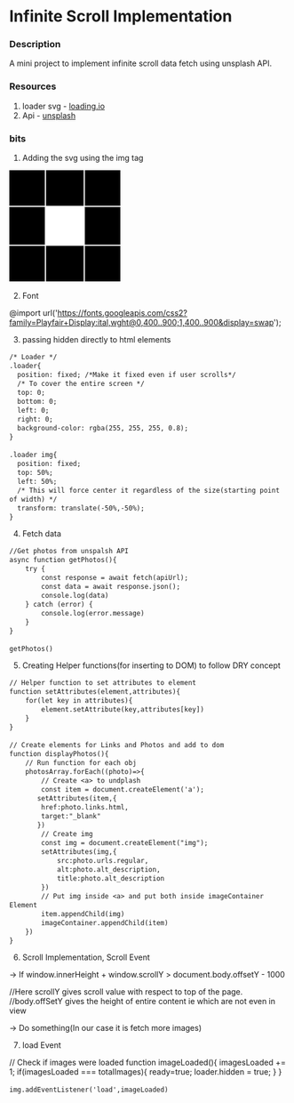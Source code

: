 # Infinite Scroll Implementation

### Description
A mini project to implement infinite scroll data fetch using unsplash API.

### Resources

1. loader svg - [loading.io](https://loading.io/)
2. Api - [unsplash](https://unsplash.com/)

### bits

1. Adding the svg using the img tag

<img src="/assets/loader.svg" alt="loader">

2. Font 

@import url('https://fonts.googleapis.com/css2?family=Playfair+Display:ital,wght@0,400..900;1,400..900&display=swap');

3. passing hidden directly to html elements
    <div class="loader" id="loader" hidden>

```
/* Loader */
.loader{
  position: fixed; /*Make it fixed even if user scrolls*/
  /* To cover the entire screen */
  top: 0;
  bottom: 0;
  left: 0;
  right: 0;
  background-color: rgba(255, 255, 255, 0.8);
}

.loader img{
  position: fixed;
  top: 50%;
  left: 50%;
  /* This will force center it regardless of the size(starting point of width) */
  transform: translate(-50%,-50%);
}
```

4. Fetch data
```
//Get photos from unspalsh API
async function getPhotos(){
    try {
        const response = await fetch(apiUrl);
        const data = await response.json();
        console.log(data)
    } catch (error) {
        console.log(error.message)
    }
}

getPhotos()
```

5. Creating Helper functions(for inserting to DOM) to follow DRY concept

```
// Helper function to set attributes to element
function setAttributes(element,attributes){
    for(let key in attributes){
        element.setAttribute(key,attributes[key])
    }
}

// Create elements for Links and Photos and add to dom
function displayPhotos(){
    // Run function for each obj
    photosArray.forEach((photo)=>{
        // Create <a> to undplash
        const item = document.createElement('a');
       setAttributes(item,{
        href:photo.links.html,
        target:"_blank"
       })
        // Create img
        const img = document.createElement("img");
        setAttributes(img,{
            src:photo.urls.regular,
            alt:photo.alt_description,
            title:photo.alt_description
        })
        // Put img inside <a> and put both inside imageContainer Element
        item.appendChild(img)
        imageContainer.appendChild(item)
    })
}
```

6. Scroll Implementation, Scroll Event

-> If
window.innerHeight + window.scrollY > document.body.offsetY - 1000

//Here scrollY gives scroll value with respect to top of the page.
//body.offSetY gives the height of entire content ie which are not even in view

-> Do something(In our case it is fetch more images)

7. load Event

// Check if images were loaded
function imageLoaded(){
    imagesLoaded += 1;
    if(imagesLoaded === totalImages){
    ready=true;
    loader.hidden = true;
    }
}

`img.addEventListener('load',imageLoaded)`
